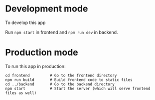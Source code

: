 # Development mode
To develop this app

Run `npm start` in frontend and `npm run dev` in backend.

# Production mode
To run this app in production:

```
cd frontend         # Go to the frontend directory
npm run build       # Build frontend code to static files
cd ../backend       # Go to the backend directory
npm start           # Start the server (which will serve frontend files as well)
```
